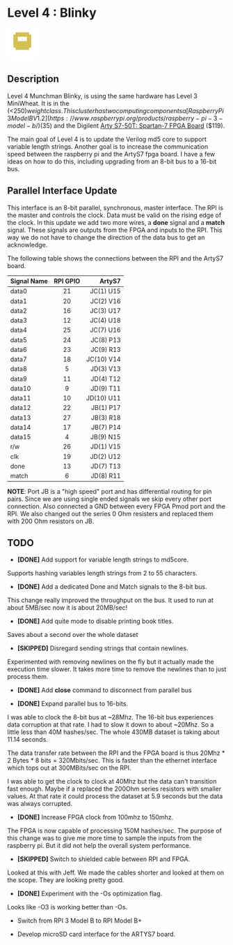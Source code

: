 # Level 4 : Blinky
![level3_Blinky](../images/level4_Blinky.png)

## Description

Level 4 Munchman Blinky, is using the same hardware has Level 3 MiniWheat.
It is in the (<$250) weight class.  This cluster has two
computing components a [Raspberry Pi 3 Model B V1.2](https://www.raspberrypi.org/products/raspberry-pi-3-model-b/)
($35) and the Digilent [Arty S7-50T: Spartan-7 FPGA
Board](https://reference.digilentinc.com/reference/programmable-logic/arty-s7/start) ($119).

The main goal of Level 4 is to update the Verilog md5 core to support variable length
strings. Another goal is to increase the communication speed between the raspberry pi
and the ArtyS7 fpga board.  I have a few ideas on how to do this, including upgrading
from an 8-bit bus to a 16-bit bus.

## Parallel Interface Update

This interface is an 8-bit parallel, synchronous, master interface.
The RPI is the master and controls the clock.  Data must be valid on the
rising edge of the clock.  In this update we add two more wires, a
**done** signal and a **match** signal.  These signals are outputs from
the FPGA and inputs to the RPI.  This way we do not have to change
the direction of the data bus to get an acknowledge.

The following table shows the connections between the RPI and the ArtyS7 board.

| Signal Name   | RPI GPIO  | ArtyS7     |
| ------------- |:---------:| ----------:|
| data0         | 21        | JC(1) U15  |
| data1         | 20        | JC(2) V16  |
| data2         | 16        | JC(3) U17  |
| data3         | 12        | JC(4) U18  |
| data4         | 25        | JC(7) U16  |
| data5         | 24        | JC(8) P13  |
| data6         | 23        | JC(9) R13  |
| data7         | 18        | JC(10) V14 |
| data8         | 5         | JD(3) V13 |
| data9         | 11        | JD(4) T12 |
| data10        | 9         | JD(9) T11 |
| data11        | 10        | JD(10) U11 |
| data12        | 22        | JB(1) P17 |
| data13        | 27        | JB(3) R18 |
| data14        | 17        | JB(7) P14 |
| data15        | 4         | JB(9) N15 |
| r/w           | 26        | JD(1) V15  |
| clk           | 19        | JD(2) U12  |
| done          | 13        | JD(7) T13  |
| match         | 6         | JD(8) R11  |


**NOTE**: Port JB is a "high speed" port and has differential routing for pin pairs.
Since we are using single ended signals we skip every other port connection. Also
connected a GND between every FPGA Pmod port and the RPI. We also changed
out the series 0 Ohm resisters and replaced them with 200 Ohm resistors on JB.


## TODO

* **[DONE]** Add support for variable length strings to md5core.

Supports hashing variables length strings from 2 to 55 characters.

* **[DONE]** Add a dedicated Done and Match signals to the 8-bit bus.

This change really improved the throughput on the bus. It
used to run at about 5MB/sec now it is about 20MB/sec!

* **[DONE]** Add quite mode to disable printing book titles.

Saves about a second over the whole dataset

* **[SKIPPED]** Disregard sending strings that contain newlines.

Experimented with removing newlines on the fly but it actually
made the execution time slower.  It takes more time to remove
the newlines than to just process them.

* **[DONE]** Add **close** command to disconnect from parallel bus

* **[DONE]** Expand parallel bus to 16-bits.

I was able to clock the 8-bit bus at ~28Mhz.  The 16-bit bus experiences
data corruption at that rate.  I had to slow it down to about ~20Mhz.
So a little less than 40M hashes/sec.  The whole 430MB dataset
is taking about 11.14 seconds.

The data transfer rate between the RPI and the FPGA board
is thus 20Mhz * 2 Bytes * 8 bits = 320Mbits/sec.
This is faster than the ethernet interface which tops
out at 300MBits/sec on the RPI.

I was able to get the clock to clock at 40Mhz but the data
can't transition fast enough.  Maybe if a replaced the 200Ohm
series resistors with smaller values.  At that rate it could
process the dataset at 5.9 seconds but the data was always corrupted.

* **[DONE]** Increase FPGA clock from 100mhz to 150mhz.

The FPGA is now capable of processing 150M hashes/sec.
The purpose of this change was to give me more time
to sample the inputs from the raspberry pi.
But it did not help the overall system performance.

* **[SKIPPED]** Switch to shielded cable between RPI and FPGA.

Looked at this with Jeff.  We made the cables shorter and looked
at them on the scope.  They are looking pretty good.

* **[DONE]** Experiment with the -Os optimization flag.

Looks like -O3 is working better than -Os.

* Switch from RPI 3 Model B to RPI Model B+

* Develop microSD card interface for the ARTYS7 board.

